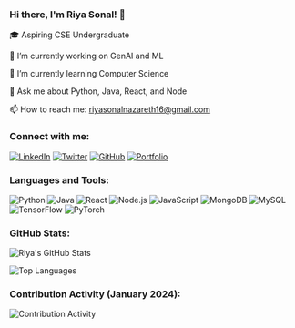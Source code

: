 ### Hi there, I'm Riya Sonal! 👋

🎓 Aspiring CSE Undergraduate

🔭 I’m currently working on GenAI and ML

🌱 I’m currently learning Computer Science

💬 Ask me about Python, Java, React, and Node

📫 How to reach me: riyasonalnazareth16@gmail.com

### Connect with me:

[![LinkedIn](https://img.shields.io/badge/LinkedIn-Riya%20Sonal-blue)](https://www.linkedin.com/in/riya-sonal-nazareth-20b26a227?utm_source=share&utm_campaign=share_via&utm_content=profile&utm_medium=android_app)
[![Twitter](https://img.shields.io/twitter/follow/riyasonal?style=social)](https://twitter.com/riyasonal)
[![GitHub](https://img.shields.io/github/followers/Riya-sonal?label=Follow&style=social)](https://github.com/Riya-sonal)
[![Portfolio](https://img.shields.io/badge/Portfolio-Visit%20Now-blue)](https://riya-sonal.github.io/O-portfolio/)

### Languages and Tools:

![Python](https://img.shields.io/badge/Python-Intermediate-informational?style=flat&logo=python&logoColor=white&color=3776AB)
![Java](https://img.shields.io/badge/Java-Intermediate-informational?style=flat&logo=java&logoColor=white&color=007396)
![React](https://img.shields.io/badge/React-Intermediate-informational?style=flat&logo=react&logoColor=white&color=61DAFB)
![Node.js](https://img.shields.io/badge/Node.js-Intermediate-informational?style=flat&logo=node.js&logoColor=white&color=339933)
![JavaScript](https://img.shields.io/badge/JavaScript-Intermediate-informational?style=flat&logo=javascript&logoColor=white&color=F7DF1E)
![MongoDB](https://img.shields.io/badge/MongoDB-Intermediate-informational?style=flat&logo=mongodb&logoColor=white&color=47A248)
![MySQL](https://img.shields.io/badge/MySQL-Intermediate-informational?style=flat&logo=mysql&logoColor=white&color=4479A1)
![TensorFlow](https://img.shields.io/badge/TensorFlow-Intermediate-informational?style=flat&logo=tensorflow&logoColor=white&color=FF6F00)
![PyTorch](https://img.shields.io/badge/PyTorch-Intermediate-informational?style=flat&logo=pytorch&logoColor=white&color=EE4C2C)

### GitHub Stats:

![Riya's GitHub Stats](https://github-readme-stats.vercel.app/api?username=Riya-sonal&show_icons=true&theme=radical)

![Top Languages](https://github-readme-stats.vercel.app/api/top-langs/?username=Riya-sonal&layout=compact&theme=radical)

### Contribution Activity (January 2024):

![Contribution Activity](https://activity-graph.herokuapp.com/graph?username=Riya-sonal&custom_title=Contribution%20Activity&theme=rogue&hide_border=true&area=true)


